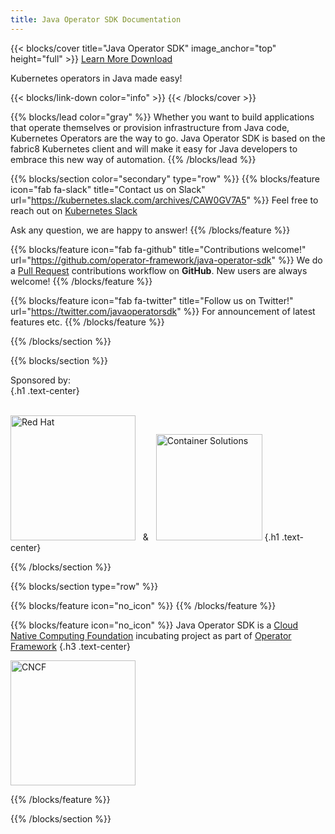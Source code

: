 ```yaml
---
title: Java Operator SDK Documentation
---
```


{{< blocks/cover title="Java Operator SDK" image_anchor="top" height="full" >}}
<a class="btn btn-lg btn-primary me-3 mb-4" href="/docs/">
  Learn More <i class="fas fa-arrow-alt-circle-right ms-2"></i>
</a>
<a class="btn btn-lg btn-secondary me-3 mb-4" href="https://github.com/operator-framework/java-operator-sdk/releases">
  Download <i class="fab fa-github ms-2 "></i>
</a>
<p class="lead mt-5">Kubernetes operators in Java made easy!</p>
{{< blocks/link-down color="info" >}}
{{< /blocks/cover >}}


{{% blocks/lead color="gray" %}}
Whether you want to build applications that operate themselves or provision infrastructure from Java code, Kubernetes Operators are the way to go.
Java Operator SDK is based on the fabric8 Kubernetes client and will make it easy for Java developers to embrace this new way of automation.
{{% /blocks/lead %}}


{{% blocks/section color="secondary" type="row" %}}
{{% blocks/feature icon="fab fa-slack" title="Contact us on Slack" url="https://kubernetes.slack.com/archives/CAW0GV7A5" %}}
Feel free to reach out on [Kubernetes Slack](https://kubernetes.slack.com/archives/CAW0GV7A5)

Ask any question, we are happy to answer!
{{% /blocks/feature %}}


{{% blocks/feature icon="fab fa-github" title="Contributions welcome!" url="https://github.com/operator-framework/java-operator-sdk" %}}
We do a [Pull Request](https://github.com/operator-framework/java-operator-sdk/pulls) contributions workflow on **GitHub**. New users are always welcome!
{{% /blocks/feature %}}


{{% blocks/feature icon="fab fa-twitter" title="Follow us on Twitter!" url="https://twitter.com/javaoperatorsdk" %}}
For announcement of latest features etc.
{{% /blocks/feature %}}


{{% /blocks/section %}}


{{% blocks/section %}}

Sponsored by:  
{.h1 .text-center}

<br/><img src="/images/red-hat.webp" alt="Red Hat" width="200"/> &nbsp; & &nbsp; <img src="/images/cs-logo.svg" alt="Container Solutions" width="170"/>
{.h1 .text-center}

{{% /blocks/section %}}


{{% blocks/section type="row" %}}

{{% blocks/feature icon="no_icon" %}}
{{% /blocks/feature %}}

{{% blocks/feature icon="no_icon" %}}
Java Operator SDK is a [Cloud Native Computing Foundation](https://www.cncf.io) incubating project as part of [Operator Framework](https://www.cncf.io/projects/operator-framework/)
{.h3 .text-center}

<img src="/images/cncf_logo.png" image_anchor="center" alt="CNCF" width="200"/>

{{% /blocks/feature %}}

{{% /blocks/section %}}


